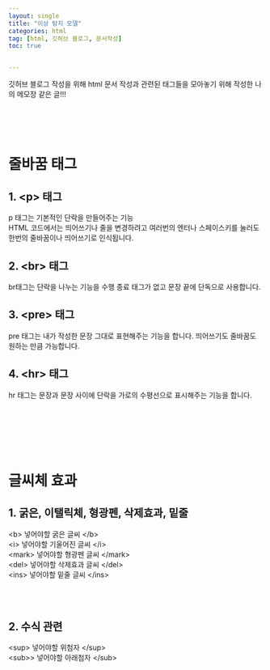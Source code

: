 ```yaml
---
layout: single
title: "이상 탐지 모델"
categories: html
tag: [html, 깃허브 블로그, 문서작성]
toc: true


---
```



깃허브 블로그 작성을 위해 html 문서 작성과 관련된 태그들을 모아놓기 위해 작성한 나의 메모장 같은 글!!!
<br>
<br>
<br>
<br>
<br>

# 줄바꿈 태그 



## 1. \<p> 태그
p 태그는 기본적인 단락을 만들어주는 기능 <br>
HTML 코드에서는 띄어쓰기나 줄을 변경하려고 여러번의 엔터나 스페이스키를 눌러도 한번의 줄바꿈이나 띄어쓰기로 인식됩니다.



## 2. \<br> 태그
br태그는 단락을 나누는 기능을 수행
종료 태그가 없고 문장 끝에 단독으로 사용합니다.


## 3. \<pre> 태그
pre 태그는 내가 작성한 문장 그대로 표현해주는 기능을 합니다.
띄어쓰기도 줄바꿈도 원하는 만큼 가능합니다.


## 4. \<hr> 태그
hr 태그는 문장과 문장 사이에 단락을 가로의 수평선으로 표시해주는 기능을 합니다.


<br>
<br>
<br>
<br>
<br>

# 글씨체 효과

## 1. 굵은, 이탤릭체, 형광펜, 삭제효과, 밑줄
\<b> 넣어야할 굵은 글씨 \</b> <br>
\<i> 넣어야할 기울어진 글씨 \</i> <br>
\<mark> 넣어야할 형광펜 글씨 \</mark> <br>
\<del> 넣어야할 삭제효과 글씨 \</del> <br>
\<ins> 넣어야할 밑줄 글씨 \</ins> <br>


<br>
<br>

## 2. 수식 관련
\<sup> 넣어야할 위첨자 \</sup> <br>
\<sub>> 넣어야할 아래첨자 \</sub> <br>




